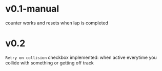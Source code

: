 # v0.1-manual

counter works and resets when lap is completed

# v0.2

`Retry on collision` checkbox implemented: when active everytime you collide with something or getting off track
